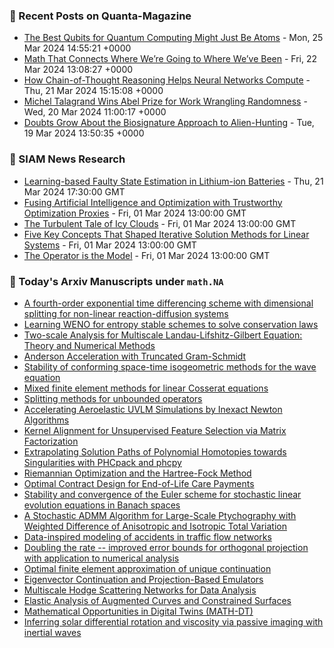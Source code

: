 ### 📝 Recent Posts on Quanta-Magazine
<!-- quanta starts -->
* <a href="https://www.quantamagazine.org/the-best-qubits-for-quantum-computing-might-just-be-atoms-20240325/">The Best Qubits for Quantum Computing Might Just Be Atoms</a> - Mon, 25 Mar 2024 14:55:21 +0000
* <a href="https://www.quantamagazine.org/math-that-connects-where-were-going-to-where-weve-been-20240322/">Math That Connects Where We’re Going to Where We’ve Been</a> - Fri, 22 Mar 2024 13:08:27 +0000
* <a href="https://www.quantamagazine.org/how-chain-of-thought-reasoning-helps-neural-networks-compute-20240321/">How Chain-of-Thought Reasoning Helps Neural Networks Compute</a> - Thu, 21 Mar 2024 15:15:08 +0000
* <a href="https://www.quantamagazine.org/michel-talagrand-wins-abel-prize-for-work-wrangling-randomness-20240320/">Michel Talagrand Wins Abel Prize for Work Wrangling Randomness</a> - Wed, 20 Mar 2024 11:00:17 +0000
* <a href="https://www.quantamagazine.org/doubts-grow-about-the-biosignature-approach-to-alien-hunting-20240319/">Doubts Grow About the Biosignature Approach to Alien-Hunting</a> - Tue, 19 Mar 2024 13:50:35 +0000
<!-- quanta ends -->

### 📝 SIAM News Research
<!-- siam-news starts -->
* <a href="https://sinews.siam.org/Details-Page/learning-based-faulty-state-estimation-in-lithium-ion-batteries">Learning-based Faulty State Estimation in Lithium-ion Batteries</a> - Thu, 21 Mar 2024 17:30:00 GMT
* <a href="https://sinews.siam.org/Details-Page/fusing-artificial-intelligence-and-optimization-with-trustworthy-optimization-proxies">Fusing Artificial Intelligence and Optimization with Trustworthy Optimization Proxies</a> - Fri, 01 Mar 2024 13:00:00 GMT
* <a href="https://sinews.siam.org/Details-Page/the-turbulent-tale-of-icy-clouds">The Turbulent Tale of Icy Clouds</a> - Fri, 01 Mar 2024 13:00:00 GMT
* <a href="https://sinews.siam.org/Details-Page/five-key-concepts-that-shaped-iterative-solution-methods-for-linear-systems">Five Key Concepts That Shaped Iterative Solution Methods for Linear Systems</a> - Fri, 01 Mar 2024 13:00:00 GMT
* <a href="https://sinews.siam.org/Details-Page/the-operator-is-the-model">The Operator is the Model</a> - Fri, 01 Mar 2024 13:00:00 GMT
<!-- siam-news ends -->

### 📝 Today's Arxiv Manuscripts under ``math.NA``
<!-- arxiv-math-na starts -->
* <a href="https://arxiv.org/abs/2403.14777">A fourth-order exponential time differencing scheme with dimensional splitting for non-linear reaction-diffusion systems</a>
* <a href="https://arxiv.org/abs/2403.14848">Learning WENO for entropy stable schemes to solve conservation laws</a>
* <a href="https://arxiv.org/abs/2403.14957">Two-scale Analysis for Multiscale Landau-Lifshitz-Gilbert Equation: Theory and Numerical Methods</a>
* <a href="https://arxiv.org/abs/2403.14961">Anderson Acceleration with Truncated Gram-Schmidt</a>
* <a href="https://arxiv.org/abs/2403.15043">Stability of conforming space-time isogeometric methods for the wave equation</a>
* <a href="https://arxiv.org/abs/2403.15136">Mixed finite element methods for linear Cosserat equations</a>
* <a href="https://arxiv.org/abs/2403.15147">Splitting methods for unbounded operators</a>
* <a href="https://arxiv.org/abs/2403.15286">Accelerating Aeroelastic UVLM Simulations by Inexact Newton Algorithms</a>
* <a href="https://arxiv.org/abs/2403.14688">Kernel Alignment for Unsupervised Feature Selection via Matrix Factorization</a>
* <a href="https://arxiv.org/abs/2403.14844">Extrapolating Solution Paths of Polynomial Homotopies towards Singularities with PHCpack and phcpy</a>
* <a href="https://arxiv.org/abs/2403.15024">Riemannian Optimization and the Hartree-Fock Method</a>
* <a href="https://arxiv.org/abs/2403.15099">Optimal Contract Design for End-of-Life Care Payments</a>
* <a href="https://arxiv.org/abs/2211.08375">Stability and convergence of the Euler scheme for stochastic linear evolution equations in Banach spaces</a>
* <a href="https://arxiv.org/abs/2301.02386">A Stochastic ADMM Algorithm for Large-Scale Ptychography with Weighted Difference of Anisotropic and Isotropic Total Variation</a>
* <a href="https://arxiv.org/abs/2305.03469">Data-inspired modeling of accidents in traffic flow networks</a>
* <a href="https://arxiv.org/abs/2308.06052">Doubling the rate -- improved error bounds for orthogonal projection with application to numerical analysis</a>
* <a href="https://arxiv.org/abs/2311.07440">Optimal finite element approximation of unique continuation</a>
* <a href="https://arxiv.org/abs/2310.19419">Eigenvector Continuation and Projection-Based Emulators</a>
* <a href="https://arxiv.org/abs/2311.10270">Multiscale Hodge Scattering Networks for Data Analysis</a>
* <a href="https://arxiv.org/abs/2402.04944">Elastic Analysis of Augmented Curves and Constrained Surfaces</a>
* <a href="https://arxiv.org/abs/2402.10326">Mathematical Opportunities in Digital Twins (MATH-DT)</a>
* <a href="https://arxiv.org/abs/2403.00488">Inferring solar differential rotation and viscosity via passive imaging with inertial waves</a>
<!-- arxiv-math-na ends -->

